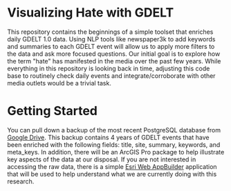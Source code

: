 # Visualizing Hate with GDELT

This repository contains the beginnings of a simple toolset that enriches daily GDELT 1.0 
data. Using NLP tools like newspaper3k to add keywords and summaries to each GDELT event will allow us to 
apply more filters to the data and ask more focused questions. Our initial goal is to explore
how the term "hate" has manifested in the media over the past few years. While everything in 
this repository is looking back in time, adjusting this code base to routinely check daily events
and integrate/corroborate with other media outlets would be a trivial task.   

# Getting Started

You can pull down a backup of the most recent PostgreSQL 
database from [Google Drive](https://drive.google.com/drive/folders/1bKCVqyX23mUCjZUpB6J4yQl49QFddTiS?usp=sharing). 
 This backup contains 4 years of GDELT events that have been enriched with the following fields: 
 title, site, summary, keywords, and meta_keys. In addition, there will be an ArcGIS Pro package to help illustrate key aspects of the data at our disposal. If you 
are not interested in accessing the raw data, there is a simple 
[Esri Web AppBuilder](https://dbsne.maps.arcgis.com/apps/webappviewer/index.html?id=bde9ea7dd3d645aab3cf4648a53c1c2b) application that will be used
to help understand what we are currently doing with this research.